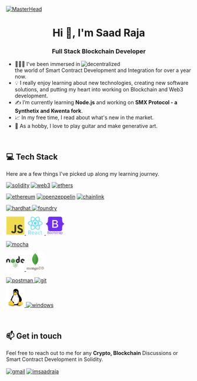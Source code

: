 [![MasterHead](https://cdn.dribbble.com/userupload/10625603/file/original-af9406c2eb7931f0241f599927266a4a.png?resize=1024x173)]()

<h1 align="center">Hi 👋, I'm Saad Raja</h1>
<h3 align="center">Full Stack Blockchain Developer</h3>

<img align="right" alt="decentralized" width="300" src="https://i.pinimg.com/originals/c4/d8/d7/c4d8d7f9e12230e974cb918678b161b4.gif" />

- 👨🏻‍💻 I've been immersed in the world of Smart Contract Development and Integration for over a year now.
- 💡 I really enjoy learning about new technologies, creating new software solutions, and putting my heart into working on Blockchain and Web3 development.
- ✍ I’m currently learning **Node.js** and working on **SMX Protocol - a Synthetix and Kwenta fork**.
- 📈 In my free time, I read about what's new in the market.
- 🎨 As a hobby, I love to play guitar and make generative art.

<br />

## 💻 Tech Stack

Here are a few things I've picked up along my learning journey.

<a href="https://soliditylang.org/" target="_blank" rel="noreferrer"> <img src="https://cdn.dribbble.com/userupload/10626067/file/original-ae140e59e4c8d99fcef0b676fef14d30.png" alt="solidity" width="30" /></a>
<a href="https://web3js.org/" target="_blank" rel="noreferrer"> <img src="https://cdn.jsdelivr.net/gh/ChainSafe/web3.js/assets/logo/web3js.jpg" alt="web3" width="50" /></a>
<a href="https://docs.ethers.org/v6/" target="_blank" rel="noreferrer"> <img src="https://seeklogo.com/images/E/ethers-logo-D5B86204D8-seeklogo.com.png" alt="ethers" width="50" /></a>

<a href="https://ethereum.org/en/" target="_blank" rel="noreferrer"> <img src="https://img.icons8.com/?size=48&id=50284&format=png" alt="ethereum" width="50" /></a>
<a href="https://www.openzeppelin.com/" target="_blank" rel="noreferrer"> <img src="https://seeklogo.com/images/O/openzeppelin-logo-2909FE553F-seeklogo.com.png" alt="openzeppelin" width="40" /></a>
<a href="https://chain.link/" target="_blank" rel="noreferrer"> <img src="https://seeklogo.com/images/C/chainlink-link-logo-FB38A5933B-seeklogo.com.png" alt="chainlink" width="40" /></a>

<a href="https://hardhat.org/" target="_blank" rel="noreferrer"> <img src="https://seeklogo.com/images/H/hardhat-logo-888739EBB4-seeklogo.com.png" alt="hardhat" width="50" /> </a>
<a href="https://getfoundry.sh/" target="_blank" rel="noreferrer"> <img src="https://getfoundry.sh/logo.png" alt="foundry" width="50" /> </a>
  
<a href="https://developer.mozilla.org/en-US/docs/Web/JavaScript" target="_blank" rel="noreferrer"> <img src="https://raw.githubusercontent.com/devicons/devicon/master/icons/javascript/javascript-original.svg" alt="javascript" width="50" /> </a> 
<a href="https://reactjs.org/" target="_blank" rel="noreferrer"> <img src="https://raw.githubusercontent.com/devicons/devicon/master/icons/react/react-original-wordmark.svg" alt="react" width="50" /> </a>
<a href="https://getbootstrap.com" target="_blank" rel="noreferrer"> <img src="https://raw.githubusercontent.com/devicons/devicon/master/icons/bootstrap/bootstrap-plain-wordmark.svg" alt="bootstrap" width="50" /> </a>

<a href="https://mochajs.org" target="_blank" rel="noreferrer"> <img src="https://www.vectorlogo.zone/logos/mochajs/mochajs-icon.svg" alt="mocha" width="50" /> </a> 

<a href="https://nodejs.org" target="_blank" rel="noreferrer"> <img src="https://raw.githubusercontent.com/devicons/devicon/master/icons/nodejs/nodejs-original-wordmark.svg" alt="nodejs" width="50" /> </a> 
<a href="https://www.mongodb.com/" target="_blank" rel="noreferrer"> <img src="https://raw.githubusercontent.com/devicons/devicon/master/icons/mongodb/mongodb-original-wordmark.svg" alt="mongodb" width="50" /> </a> 

<a href="https://postman.com" target="_blank" rel="noreferrer"> <img src="https://www.vectorlogo.zone/logos/getpostman/getpostman-icon.svg" alt="postman" width="50" /> </a> 
<a href="https://git-scm.com/" target="_blank" rel="noreferrer"> <img src="https://www.vectorlogo.zone/logos/git-scm/git-scm-icon.svg" alt="git" width="50" /> </a>

<a href="https://www.linux.org/" target="_blank" rel="noreferrer"> <img src="https://raw.githubusercontent.com/devicons/devicon/master/icons/linux/linux-original.svg" alt="linux" width="50" /> </a> 
<a href="https://www.microsoft.com/en-us/windows?r=1" target="_blank" rel="noreferrer"> <img src="https://img.icons8.com/?size=48&id=108792&format=png" alt="windows" width="50" /> </a> 

<br />

## 📫 Get in touch
Feel free to reach out to me for any **Crypto, Blockchain** Discussions or Smart Contract Development in Solidity.
<p align="left">
  <a href="mailto:saadraja6432@gmail.com"><img align="center" src="https://logos-world.net/wp-content/uploads/2020/11/Gmail-Logo-700x394.png" alt="gmail" height="30" width="50" /></a>
  <a href="https://linkedin.com/in/imsaadraja" target="blank"><img align="center" src="https://raw.githubusercontent.com/rahuldkjain/github-profile-readme-generator/master/src/images/icons/Social/linked-in-alt.svg" alt="imsaadraja" height="30" width="40" /></a>
</p>

